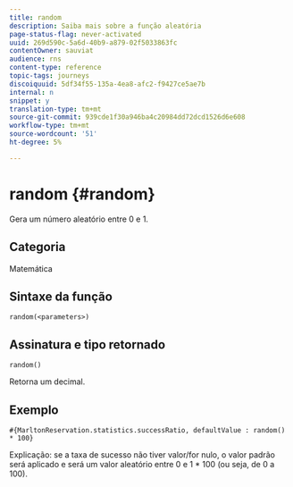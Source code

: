 ```yaml
---
title: random
description: Saiba mais sobre a função aleatória
page-status-flag: never-activated
uuid: 269d590c-5a6d-40b9-a879-02f5033863fc
contentOwner: sauviat
audience: rns
content-type: reference
topic-tags: journeys
discoiquuid: 5df34f55-135a-4ea8-afc2-f9427ce5ae7b
internal: n
snippet: y
translation-type: tm+mt
source-git-commit: 939cde1f30a946ba4c20984dd72dcd1526d6e608
workflow-type: tm+mt
source-wordcount: '51'
ht-degree: 5%

---
```



# random {#random}

Gera um número aleatório entre 0 e 1.

## Categoria

Matemática

## Sintaxe da função

`random(<parameters>)`

## Assinatura e tipo retornado

`random()`

Retorna um decimal.

## Exemplo

`#{MarltonReservation.statistics.successRatio, defaultValue : random() * 100}`

Explicação: se a taxa de sucesso não tiver valor/for nulo, o valor padrão será aplicado e será um valor aleatório entre 0 e 1 * 100 (ou seja, de 0 a 100).
